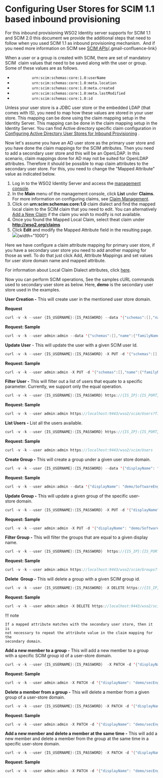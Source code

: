 # Configuring User Stores for SCIM 1.1 based inbound provisioning

For this inbound provisioning WSO2 Identity server supports for SCIM 1.1
and SCIM 2.0 this document we provide the additional steps that need to
follow when you used SCIM 1.1 as inbound provisioning mechanism.  And if
you need more information on SCIM see [SCIM
APIs](https://docs.wso2.com/display/IS530/SCIM+APIs){.gmail-confluence-link}

When a user or a group is created with SCIM, there are set of mandatory
SCIM  claim values that need to be saved along with the user or group.
Some of these values are as follows.

-   `          urn:scim:schemas:core:1.0:userName         `
-   `          urn:scim:schemas:core:1.0:meta.location         `
-   `          urn:scim:schemas:core:1.0:meta.created         `
-   `          urn:scim:schemas:core:1.0:meta.lastModified         `
-   `          urn:scim:schemas:core:1.0:id         `

Unless your user store is a JDBC user store or the embedded LDAP (that
comes with IS), you need to map how these values are stored in your user
store. This mapping can be done using the claim mapping setup in the
Identity Server. This mapping can be done in the claim mapping setup in
the Identity Server. You can find Active directory specific claim
configuration in [Configuring Active Directory User Stores for Inbound
Provisioning](https://docs.wso2.com/display/IS530/Configuring+Active+Directory+User+Stores+for+Inbound+Provisioning)
.

Now let's assume you have an AD user store as the primary user store and
you have done the claim mappings for the SCIM attributes. Then you need
to add a secondary user store and this will be an OpenLDAP. In this
scenario, claim mappings done for AD may not be suited for OpenLDAP
attributes. Therefore it should be possible to map claim attributes to
the secondary user store. For this, you need to change the "Mapped
Attribute" value as indicated below.

1.  Log in to the WSO2 Identity Server and access the [management
    console](../../setup/getting-started-with-the-management-console).
2.  In the **Main** menu of the management console, click **List** under
    **Claims**. For more information on configuring claims, see [Claim
    Management](_Claim_Management_).
3.  Click on **urn:scim:schemas:core:1.0** claim dialect and find the
    mapped local claim to the SCIM claim that you need to edit. You can
    alternatively [Add a New Claim](_Adding_Claim_Mapping_) if the claim
    you wish to modify is not available.
4.  Once you found the Mapped Local Claim, select theat claim under
    **http://wso2.org/claims**
5.  Click **Edit** and modify the Mapped Attribute field in the
    resulting page.  
    ![](attachments/103330177/103330179.png){width="1000"}

Here we have configure a claim attribute mapping for primary user store,
if you have a secondary user store you need to add another mapping for
those as well. To do that just click Add, Attribute Mappings and set
values for user store domain name and mapped attribute.

For information about Local Claim Dialect attributes, click
[here](https://docs.wso2.com/display/IS530/Adding+Claim+Mapping).

Now you can perform SCIM operations, See the samples cURL commands used
to secondary user store as below. Here, **demo** is the secondary user
store used in the examples.

**User Creation -** This will create user in the mentioned user store
domain.

**Request**

``` java
curl -v -k --user {IS_USERNAME}:{IS_PASSWORD} --data '{"schemas":[],"name":{"familyName":"{LAST_NAME","givenName":"{FIRST_NAME"},"userName":"{SECONDARY_USER_STORE}/{USERNAME}","password":"{PASSWORD}","emails":"{EMAILS}' --header "Content-Type:application/json" https://{IS_IP}:{IS_PORT}/wso2/scim/Users
```

**Request: Sample**

``` java
curl -v -k --user admin:admin --data '{"schemas":[],"name":{"familyName":"gunasinghe","givenName":"hasinitg"},"userName":"demo/hasinitg","password":"hasinitg","emails":[{"primary":true,"value":"hasini_home.com","type":"home"},{"value":"hasini_work.com","type":"work"}]}' --header "Content-Type:application/json" https://localhost:9443/wso2/scim/Users
```

**Update User** - This will update the user with a given SCIM user Id.

``` java
curl -v -k --user {IS_USERNAME}:{IS_PASSWORD} -X PUT -d '{"schemas":[],"name":{"familyName":"{LAST_NAME","givenName":"{FIRST_NAME"},"userName":"{SECONDARY_USER_STORE}/{USERNAME}","password":"{PASSWORD}","emails":"{NEW_EMAILS}' --header "Content-Type:application/json" https://{IS_IP}:{IS_PORT}/wso2/scim/Users/{SCIM_USER_ID}
```

**Request: Sample**

``` java
curl -v -k --user admin:admin -X PUT -d '{"schemas":[],"name":{"familyName":"gunasinghe","givenName":"hasinitg"},"userName":"demo/hasinitg","emails":[{"value":"hasini@wso2.com","type":"work"},{"value":"hasi7786@gmail.com","type":"home"}]}' --header "Content-Type:application/json" https://localhost:9443/wso2/scim/Users/c5f05468-ce9e-445f-9dbc-4d719926bc30
```

**Filter User -** This will filter out a list of users that equate to a
specific parameter. Currently, we support only the equal operation.

``` java
curl -v -k --user {IS_USERNAME}:{IS_PASSWORD} https://{IS_IP}:{IS_PORT}/wso2/scim/Users?filter={PARAMETER}+Eq+%22{PARAMETER_VALUE}%22
```

**Request: Sample**

``` java
curl -v -k --user admin:admin https://localhost:9443/wso2/scim/Users?filter=userName+Eq+%22demo/hasinitg%22
```

**List Users -** List all the users available.

``` java
curl -v -k --user {IS_USERNAME}:{IS_PASSWORD} https://{IS_IP}:{IS_PORT}/wso2/scim/Users
```

**Request: Sample**

``` java
curl -v -k --user admin:admin https://localhost:9443/wso2/scim/Users
```

**Create Group -** This will create a group under a given user store
domain.

``` java
curl -v -k --user {IS_USERNAME}:{IS_PASSWORD} --data '{"displayName": "{USERSTORE_DOMAIN}/{GROUP_NAME}","members": [{MEMEBERS_OF_THE_USERSTORE_DOMAIN}]}' --header "Content-Type:application/json" https://{IS_IP}:{IS_PORT}/wso2/scim/Groups
```

**Request: Sample**

``` java
curl -v -k --user admin:admin --data '{"displayName": "demo/SoftwareEngineer","members": [{"value":"c5f05468-ce9e-445f-9dbc-4d719926bc30","display": "demo/hasinitg"}]}' --header "Content-Type:application/json" https://localhost:9443/wso2/scim/Groups
```

**Update Group -** This will update a given group of the specific
user-store domain.

``` java
curl -v -k --user {IS_USERNAME}:{IS_PASSWORD} -X PUT -d '{"displayName": "{USERSTORE_DOMAIN}/{GROUP_NAME}" ,"members": [{MEMBERS}}}' --header "Content-Type:application/json" https://{IS_IP}:{IS_PORT}/wso2/scim/Groups/{SCIM_GROUP_ID}
```

**Request: Sample**

``` java
curl -v -k --user admin:admin -X PUT -d '{"displayName": "demo/SoftwareEngineer" ,"members": [{"value":"c5f05468-ce9e-445f-9dbc-4d719926bc30","display": "demo/hasinitg"}, {"value":"p09okhyt-5e68-4594-8mkj-356ade12we34","display": "testUser"}]}' --header "Content-Type:application/json" https://localhost:9443/wso2/scim/Groups/574dd322-adf5-4dee-8b03-27130fb5cece
```

**Filter Group -** This will filter the groups that are equal to a given
display name.

``` java
curl -v -k --user {IS_USERNAME}:{IS_PASSWORD}  https://{IS_IP}:{IS_PORT}/wso2/scim/Groups?filter={PARAMETER}Eq{VALUE_TO_BE_EQUAL}
```

**Request: Sample**

``` java
curl -v -k --user admin:admin https://localhost:9443/wso2/scim/Groups?filter=displayNameEqdemo/SoftwareEngineer
```

**Delete  Group -** This will delete a group with a given SCIM group id.

``` java
curl -v -k --user {IS_USERNAME}:{IS_PASSWORD} -X DELETE https://{IS_IP}:{IS_PORT}/wso2/scim/Groups/{SCIM_GROUP_ID} -H "Accept: application/json"
```

**Request: Sample**

``` java
curl -v -k --user admin:admin -X DELETE https://localhost:9443/wso2/scim/Groups/574dd322-adf5-4dee-8b03-27130fb5cece -H "Accept: application/json"
```

!!! note
    
    If a mapped attribute matches with the secondary user store, then it is
    not necessary to repeat the attribute value in the claim mapping for the
    secondary domain.
    

**Add a new member to a group -** This will add a new member to a group
with a specific SCIM group id of a user-store domain.

``` java
curl -v -k --user {IS_USERNAME}:{IS_PASSWORD}  -X PATCH -d '{"displayName": "{USERSTORE_DOMAIN}/{GROUP_NAME}","members": [{NEW_MEMBER_TO_ADD}]}' --header "Content-Type:application/json" https://{IS_IP}:{IS_PORT}/wso2/scim/Groups/{SCIM_GROUP_ID}
```

**Request: Sample**

``` java
curl -v -k --user admin:admin -X PATCH -d '{"displayName": "demo/secEngineer","members": [{"value":"4a0fcb2b-efff-4dc2-ad2d-a25f0a814bd3","display": "demo/secUser1"}]}' --header "Content-Type:application/json" https://{IS_IP}:{IS_PORT}/wso2/scim/Groups/574dd322-adf5-4dee-8b03-27130fb5cece
```

**Delete a member from a group -** This will delete a member from a
given group of a user-store domain.

``` java
curl -v -k --user {IS_USERNAME}:{IS_PASSWORD} -X PATCH -d '{"displayName": "{USERSTORE_DOMAIN}/{GROUP_NAME}","members": [{MEMBER_TO_DELETE}]}' --header "Content-Type:application/json" https://localhost:9443/wso2/scim/Groups/{SCIM_GROUP_ID}
```

**Request: Sample**

``` java
curl -v -k --user admin:admin -X PATCH -d '{"displayName": "demo/secEngineer","members": [{"value":"4a0fcb2b-efff-4dc2-ad2d-a25f0a814bd3","display": "demo/secuser1","operation":"delete"}]}' --header "Content-Type:application/json" https://localhost:9443/wso2/scim/Groups/574dd322-adf5-4dee-8b03-27130fb5cece
```

**Add a new member and delete a member at the same time -** This will
add a new member and delete a member from the group at the same time in
a specific user-store domain.

``` java
curl -v -k --user {IS_USERNAME}:{IS_PASSWORD} -X PATCH -d '{"displayName": "{USERSTORE_DOMAIN}/{GROUP_NAME}","members": [{MEMBER},{"value":"{SCIM_USER_ID","display": "{USER_DISPLAY_NAME","operation":"delete"}]}' --header "Content-Type:application/json" https://localhost:9443/wso2/scim/Groups/{SCIM_GROUP_ID}
```

**Request: Sample**

``` java
curl -v -k --user admin:admin -X PATCH -d '{"displayName": "demo/secEngineer","members": [{"value":"4a0fcb2b-efff-4dc2-ad2d-a25f0a814bd3","display": "demo/secuser1"},{"value":"b2f5182d-ebfc-4b74-b0db-537e8dba38c3","display": "US2/secuser5","operation":"delete"}]}' --header "Content-Type:application/json" https://localhost:9443/wso2/scim/Groups/574dd322-adf5-4dee-8b03-27130fb5cece
```

